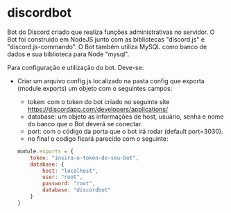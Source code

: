 # discordbot

Bot do Discord criado que realiza funções administrativas no servidor. O Bot foi construido em NodeJS junto com as bibliotecas "discord.js" e "discord.js-commando". O Bot também utiliza MySQL como banco de dados e sua biblioteca para Node "mysql".

Para configuração e utilização do bot. Deve-se:
- Criar um arquivo config.js localizado na pasta config que exporta (module.exports) um objeto com o seguintes campos:
    - token: com o token do bot criado no seguinte site https://discordapp.com/developers/applications/
    - database: um objeto as informações de host, usuário, senha e nome do banco que o Bot deverá se conectar.
    - port: com o código da porta que o bot irá rodar (default port=3030).
    - no final o codigo ficará parecido com o seguinte:
    
    ```js
    module.exports = {
        token: "insira-o-token-do-seu-bot",
        database: {
            host: "localhost",
            user: "root",
            password: "root",
            database: "discordbot"
        }
    }
    ```
